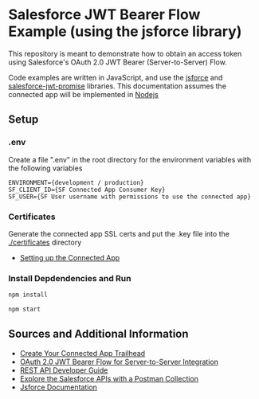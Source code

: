 # Salesforce JWT Bearer Flow Example (using the jsforce library)
This repository is meant to demonstrate how to obtain an access token using Salesforce's OAuth 2.0 JWT Bearer (Server-to-Server) Flow.

Code examples are written in JavaScript, and use the [jsforce](https://www.npmjs.com/package/jsforce) and [salesforce-jwt-promise](https://www.npmjs.com/package/salesforce-jwt-promise) libraries. This documentation assumes the connected app will be implemented in [Nodejs](https://nodejs.org/)

## Setup

### .env
Create a file ".env" in the root directory for the environment variables with the following variables
```
ENVIRONMENT={development / production}
SF_CLIENT_ID={SF Connected App Consumer Key}
SF_USER={SF User username with permissions to use the connected app}
```

### Certificates
Generate the connected app SSL certs and put the .key file into the [./certificates](/certificates) directory
- [Setting up the Connected App](https://trailhead.salesforce.com/en/content/learn/modules/sfdx_travis_ci/sfdx_travis_ci_connected_app)

### Install Depdendencies and Run
```bash
npm install
```

```bash
npm start
```

## Sources and Additional Information
 - [Create Your Connected App Trailhead](https://trailhead.salesforce.com/en/content/learn/modules/sfdx_travis_ci/sfdx_travis_ci_connected_app)
 - [OAuth 2.0 JWT Bearer Flow for Server-to-Server Integration](https://help.salesforce.com/articleView?id=remoteaccess_oauth_jwt_flow.htm&type=5)
 - [REST API Developer Guide](https://developer.salesforce.com/docs/atlas.en-us.api_rest.meta/api_rest/intro_what_is_rest_api.htm)
 - [Explore the Salesforce APIs with a Postman Collection](https://developer.salesforce.com/blogs/2020/03/explore-the-salesforce-apis-with-a-postman-collection.html)
 - [Jsforce Documentation](https://jsforce.github.io/)

